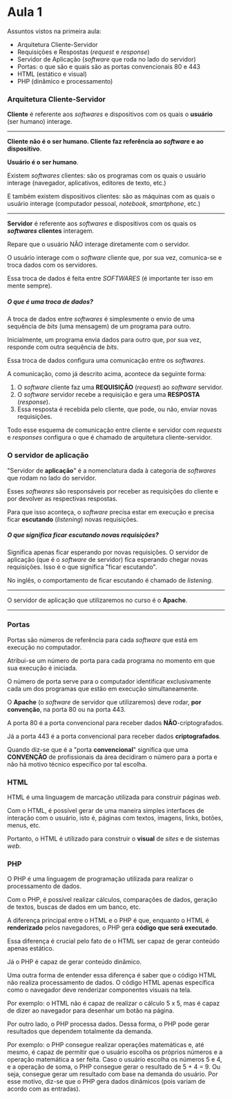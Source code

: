 # Aula 1



Assuntos vistos na primeira aula:

- Arquitetura Cliente-Servidor
- Requisições e Respostas (*request* e *response*)
- Servidor de Aplicação (*software* que roda no lado do servidor)
- Portas: o que são e quais são as portas convencionais 80 e 443
- HTML (estático e visual)
- PHP (dinâmico e processamento)



### Arquitetura Cliente-Servidor



**Cliente** é referente aos *softwares* e dispositivos com os quais o **usuário** (ser humano) interage.



---

**Cliente não é o ser humano. Cliente faz referência ao *software* e ao dispositivo**.

**Usuário é o ser humano**.

Existem *softwares* clientes: são os programas com os quais o usuário interage (navegador, aplicativos, editores de texto, etc.)

E também existem dispositivos clientes: são as máquinas com as quais o usuário interage (computador pessoal, *notebook*, *smartphone*, etc.)

---



 **Servidor** é referente aos *softwares* e dispositivos com os quais os ***softwares* clientes** interagem.



Repare que o usuário NÃO interage diretamente com o servidor.

O usuário interage com o *software* cliente que, por sua vez, comunica-se e troca dados com os servidores.

Essa troca de dados é feita entre *SOFTWARES* (é importante ter isso em mente sempre).



##### O que é uma troca de dados?

A troca de dados entre *softwares* é simplesmente o envio de uma sequência de *bits* (uma mensagem) de um programa para outro.

Inicialmente, um programa envia dados para outro que, por sua vez, responde com outra sequência de *bits*.



Essa troca de dados configura uma comunicação entre os *softwares*.

A comunicação, como já descrito acima, acontece da seguinte forma:



1. O *software* cliente faz uma **REQUISIÇÃO** (*request*) ao *software* servidor.
2. O *software* servidor recebe a requisição e gera uma **RESPOSTA** (*response*).
3. Essa resposta é recebida pelo cliente, que pode, ou não, enviar novas requisições.



Todo esse esquema de comunicação entre cliente e servidor com *requests* e *responses* configura o que é chamado de arquitetura cliente-servidor.



### O servidor de aplicação

"Servidor de **aplicação**" é a nomenclatura dada à categoria de *softwares* que rodam no lado do servidor.

Esses *softwares* são responsáveis por receber as requisições do cliente e por devolver as respectivas respostas.

Para que isso aconteça, o *software* precisa estar em execução e precisa ficar **escutando** (*listening*) novas requisições.



##### O que significa ficar escutando novas requisições?

Significa apenas ficar esperando por novas requisições. O servidor de aplicação (que é o *software* de servidor) fica esperando chegar novas requisições. Isso é o que significa "ficar escutando". 

No inglês, o comportamento de ficar escutando é chamado de *listening*.



---

O servidor de aplicação que utilizaremos no curso é o **Apache**.

---



### Portas

Portas são números de referência para cada *software* que está em execução no computador.

Atribui-se um número de porta para cada programa no momento em que sua execução é iniciada.

O número de porta serve para o computador identificar exclusivamente cada um dos programas que estão em execução simultaneamente.



O **Apache** (o *software* de servidor que utilizaremos) deve rodar, **por convenção**, na porta 80 ou na porta 443.

A porta 80 é a porta convencional para receber dados **NÃO**-criptografados.

Já a porta 443 é a porta convencional para receber dados **criptografados**.

Quando diz-se que é a "porta **convencional**" significa que uma **CONVENÇÃO** de profissionais da área decidiram o número para a porta e não há motivo técnico específico por tal escolha.



### HTML

HTML é uma linguagem de marcação utilizada para construir páginas *web*.

Com o HTML, é possível gerar de uma maneira simples interfaces de interação com o usuário, isto é, páginas com textos, imagens, links, botões, menus, etc.

Portanto, o HTML é utilizado para construir o **visual** de *sites* e de sistemas *web*.



### PHP

O PHP é uma linguagem de programação utilizada para realizar o processamento de dados.

Com o PHP, é possível realizar cálculos, comparações de dados, geração de textos, buscas de dados em um banco, etc.



A diferença principal entre o HTML e o PHP é que, enquanto o HTML é **renderizado** pelos navegadores, o PHP gera **código que será executado**.

Essa diferença é crucial pelo fato de o HTML ser capaz de gerar conteúdo apenas estático.

Já o PHP é capaz de gerar conteúdo dinâmico.



Uma outra forma de entender essa diferença é saber que o código HTML não realiza processamento de dados. O código HTML apenas especifica como o navegador deve renderizar componentes visuais na tela. 

Por exemplo: o HTML não é capaz de realizar o cálculo 5 x 5, mas é capaz de dizer ao navegador para desenhar um botão na página.



Por outro lado, o PHP processa dados. Dessa forma, o PHP pode gerar resultados que dependem totalmente da demanda. 

Por exemplo: o PHP consegue realizar operações matemáticas e, até mesmo, é capaz de permitir que o usuário escolha os próprios números e a operação matemática a ser feita. Caso o usuário escolha os números 5 e 4, e a operação de soma, o PHP consegue gerar o resultado de 5 + 4 = 9. Ou seja, consegue gerar um resultado com base na demanda do usuário. Por esse motivo, diz-se que o PHP gera dados dinâmicos (pois variam de acordo com as entradas).